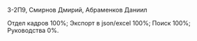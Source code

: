 3-2П9, Смирнов Дмирий, Абраменков Даниил

Отдел кадров 100%;
Экспорт в json/excel 100%;
Поиск 100%;
Руководства 0%.
